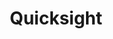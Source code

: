 ---
title: "Quicksight"
chapter: true
weight: 3
description: We will start by setting up your AWS account to develop robot applications with AWS RoboMaker. 
---